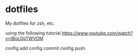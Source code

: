 # dotfiles
My dotfiles for zsh, etc. 


using the following tutorial 
https://www.youtube.com/watch?v=tBoLDpTWVOM


config add
config commit 
config push 
